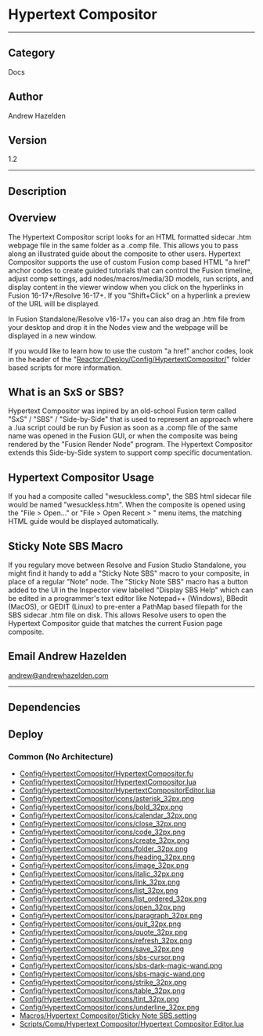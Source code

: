 # Hypertext Compositor
___

## Category
Docs

## Author
Andrew Hazelden

## Version
1.2

___

## Description
<h2>Overview</h2>

<p>The Hypertext Compositor script looks for an HTML formatted sidecar .htm webpage file in the same folder as a .comp file. This allows you to pass along an illustrated guide about the composite to other users. Hypertext Compositor supports the use of custom Fusion comp based HTML "a href" anchor codes to create guided tutorials that can control the Fusion timeline, adjust comp settings, add nodes/macros/media/3D models, run scripts, and display content in the viewer window when you click on the hyperlinks in Fusion 16-17+/Resolve 16-17+. If you "Shift+Click" on a hyperlink a preview of the URL will be displayed.</p>

<p>In Fusion Standalone/Resolve v16-17+ you can also drag an .htm file from your desktop and drop it in the Nodes view and the webpage will be displayed in a new window.<p>

<p>If you would like to learn how to use the custom "a href" anchor codes, look in the header of the "<a href="Reactor:/Deploy/Config/HypertextCompositor/">Reactor:/Deploy/Config/HypertextCompositor/</a>" folder based scripts for more information.</p>

<h2>What is an SxS or SBS?</h2>

<p>Hypertext Compositor was inpired by an old-school Fusion term called "SxS" / "SBS" / "Side-by-Side" that is used to represent an approach where a .lua script could be run by Fusion as soon as a .comp file of the same name was opened in the Fusion GUI, or when the composite was being rendered by the "Fusion Render Node" program. The Hypertext Compositor extends this Side-by-Side system to support comp specific documentation.</p>

<h2>Hypertext Compositor Usage</h2>

<p>If you had a composite called "wesuckless.comp", the SBS html sidecar file would be named "wesuckless.htm". When the composite is opened using the "File &gt; Open..." or "File &gt; Open Recent &gt; " menu items, the matching HTML guide would be displayed automatically.</p>

<h2>Sticky Note SBS Macro</h2>

<p>If you regulary move between Resolve and Fusion Studio Standalone, you might find it handy to add a "Sticky Note SBS" macro to your composite, in place of a regular "Note" node. The "Sticky Note SBS" macro has a button added to the UI in the Inspector view labelled "Display SBS Help" which can be edited in a programmer's text editor like Notepad++ (Windows), BBedit (MacOS), or GEDIT (Linux) to pre-enter a PathMap based filepath for the SBS sidecar .htm file on disk. This allows Resolve users to open the Hypertext Compositor guide that matches the current Fusion page composite.</p>

<h2>Email Andrew Hazelden</h2>
<p><a href="mailto:andrew@andrewhazelden.com">andrew@andrewhazelden.com</a></p>



___

## Dependencies

## Deploy

### Common (No Architecture)

<ul>
<li><a href="https://gitlab.com/WeSuckLess/Reactor/-/blob/master/Atoms/com.AndrewHazelden.HypertextCompositor/Config/HypertextCompositor/HypertextCompositor.fu?ref_type=heads">Config/HypertextCompositor/HypertextCompositor.fu</a></li>
<li><a href="https://gitlab.com/WeSuckLess/Reactor/-/blob/master/Atoms/com.AndrewHazelden.HypertextCompositor/Config/HypertextCompositor/HypertextCompositor.lua?ref_type=heads">Config/HypertextCompositor/HypertextCompositor.lua</a></li>
<li><a href="https://gitlab.com/WeSuckLess/Reactor/-/blob/master/Atoms/com.AndrewHazelden.HypertextCompositor/Config/HypertextCompositor/HypertextCompositorEditor.lua?ref_type=heads">Config/HypertextCompositor/HypertextCompositorEditor.lua</a></li>
<li><a href="https://gitlab.com/WeSuckLess/Reactor/-/blob/master/Atoms/com.AndrewHazelden.HypertextCompositor/Config/HypertextCompositor/icons/asterisk_32px.png?ref_type=heads">Config/HypertextCompositor/icons/asterisk_32px.png</a></li>
<li><a href="https://gitlab.com/WeSuckLess/Reactor/-/blob/master/Atoms/com.AndrewHazelden.HypertextCompositor/Config/HypertextCompositor/icons/bold_32px.png?ref_type=heads">Config/HypertextCompositor/icons/bold_32px.png</a></li>
<li><a href="https://gitlab.com/WeSuckLess/Reactor/-/blob/master/Atoms/com.AndrewHazelden.HypertextCompositor/Config/HypertextCompositor/icons/calendar_32px.png?ref_type=heads">Config/HypertextCompositor/icons/calendar_32px.png</a></li>
<li><a href="https://gitlab.com/WeSuckLess/Reactor/-/blob/master/Atoms/com.AndrewHazelden.HypertextCompositor/Config/HypertextCompositor/icons/close_32px.png?ref_type=heads">Config/HypertextCompositor/icons/close_32px.png</a></li>
<li><a href="https://gitlab.com/WeSuckLess/Reactor/-/blob/master/Atoms/com.AndrewHazelden.HypertextCompositor/Config/HypertextCompositor/icons/code_32px.png?ref_type=heads">Config/HypertextCompositor/icons/code_32px.png</a></li>
<li><a href="https://gitlab.com/WeSuckLess/Reactor/-/blob/master/Atoms/com.AndrewHazelden.HypertextCompositor/Config/HypertextCompositor/icons/create_32px.png?ref_type=heads">Config/HypertextCompositor/icons/create_32px.png</a></li>
<li><a href="https://gitlab.com/WeSuckLess/Reactor/-/blob/master/Atoms/com.AndrewHazelden.HypertextCompositor/Config/HypertextCompositor/icons/folder_32px.png?ref_type=heads">Config/HypertextCompositor/icons/folder_32px.png</a></li>
<li><a href="https://gitlab.com/WeSuckLess/Reactor/-/blob/master/Atoms/com.AndrewHazelden.HypertextCompositor/Config/HypertextCompositor/icons/heading_32px.png?ref_type=heads">Config/HypertextCompositor/icons/heading_32px.png</a></li>
<li><a href="https://gitlab.com/WeSuckLess/Reactor/-/blob/master/Atoms/com.AndrewHazelden.HypertextCompositor/Config/HypertextCompositor/icons/image_32px.png?ref_type=heads">Config/HypertextCompositor/icons/image_32px.png</a></li>
<li><a href="https://gitlab.com/WeSuckLess/Reactor/-/blob/master/Atoms/com.AndrewHazelden.HypertextCompositor/Config/HypertextCompositor/icons/italic_32px.png?ref_type=heads">Config/HypertextCompositor/icons/italic_32px.png</a></li>
<li><a href="https://gitlab.com/WeSuckLess/Reactor/-/blob/master/Atoms/com.AndrewHazelden.HypertextCompositor/Config/HypertextCompositor/icons/link_32px.png?ref_type=heads">Config/HypertextCompositor/icons/link_32px.png</a></li>
<li><a href="https://gitlab.com/WeSuckLess/Reactor/-/blob/master/Atoms/com.AndrewHazelden.HypertextCompositor/Config/HypertextCompositor/icons/list_32px.png?ref_type=heads">Config/HypertextCompositor/icons/list_32px.png</a></li>
<li><a href="https://gitlab.com/WeSuckLess/Reactor/-/blob/master/Atoms/com.AndrewHazelden.HypertextCompositor/Config/HypertextCompositor/icons/list_ordered_32px.png?ref_type=heads">Config/HypertextCompositor/icons/list_ordered_32px.png</a></li>
<li><a href="https://gitlab.com/WeSuckLess/Reactor/-/blob/master/Atoms/com.AndrewHazelden.HypertextCompositor/Config/HypertextCompositor/icons/open_32px.png?ref_type=heads">Config/HypertextCompositor/icons/open_32px.png</a></li>
<li><a href="https://gitlab.com/WeSuckLess/Reactor/-/blob/master/Atoms/com.AndrewHazelden.HypertextCompositor/Config/HypertextCompositor/icons/paragraph_32px.png?ref_type=heads">Config/HypertextCompositor/icons/paragraph_32px.png</a></li>
<li><a href="https://gitlab.com/WeSuckLess/Reactor/-/blob/master/Atoms/com.AndrewHazelden.HypertextCompositor/Config/HypertextCompositor/icons/quit_32px.png?ref_type=heads">Config/HypertextCompositor/icons/quit_32px.png</a></li>
<li><a href="https://gitlab.com/WeSuckLess/Reactor/-/blob/master/Atoms/com.AndrewHazelden.HypertextCompositor/Config/HypertextCompositor/icons/quote_32px.png?ref_type=heads">Config/HypertextCompositor/icons/quote_32px.png</a></li>
<li><a href="https://gitlab.com/WeSuckLess/Reactor/-/blob/master/Atoms/com.AndrewHazelden.HypertextCompositor/Config/HypertextCompositor/icons/refresh_32px.png?ref_type=heads">Config/HypertextCompositor/icons/refresh_32px.png</a></li>
<li><a href="https://gitlab.com/WeSuckLess/Reactor/-/blob/master/Atoms/com.AndrewHazelden.HypertextCompositor/Config/HypertextCompositor/icons/save_32px.png?ref_type=heads">Config/HypertextCompositor/icons/save_32px.png</a></li>
<li><a href="https://gitlab.com/WeSuckLess/Reactor/-/blob/master/Atoms/com.AndrewHazelden.HypertextCompositor/Config/HypertextCompositor/icons/sbs-cursor.png?ref_type=heads">Config/HypertextCompositor/icons/sbs-cursor.png</a></li>
<li><a href="https://gitlab.com/WeSuckLess/Reactor/-/blob/master/Atoms/com.AndrewHazelden.HypertextCompositor/Config/HypertextCompositor/icons/sbs-dark-magic-wand.png?ref_type=heads">Config/HypertextCompositor/icons/sbs-dark-magic-wand.png</a></li>
<li><a href="https://gitlab.com/WeSuckLess/Reactor/-/blob/master/Atoms/com.AndrewHazelden.HypertextCompositor/Config/HypertextCompositor/icons/sbs-magic-wand.png?ref_type=heads">Config/HypertextCompositor/icons/sbs-magic-wand.png</a></li>
<li><a href="https://gitlab.com/WeSuckLess/Reactor/-/blob/master/Atoms/com.AndrewHazelden.HypertextCompositor/Config/HypertextCompositor/icons/strike_32px.png?ref_type=heads">Config/HypertextCompositor/icons/strike_32px.png</a></li>
<li><a href="https://gitlab.com/WeSuckLess/Reactor/-/blob/master/Atoms/com.AndrewHazelden.HypertextCompositor/Config/HypertextCompositor/icons/table_32px.png?ref_type=heads">Config/HypertextCompositor/icons/table_32px.png</a></li>
<li><a href="https://gitlab.com/WeSuckLess/Reactor/-/blob/master/Atoms/com.AndrewHazelden.HypertextCompositor/Config/HypertextCompositor/icons/tint_32px.png?ref_type=heads">Config/HypertextCompositor/icons/tint_32px.png</a></li>
<li><a href="https://gitlab.com/WeSuckLess/Reactor/-/blob/master/Atoms/com.AndrewHazelden.HypertextCompositor/Config/HypertextCompositor/icons/underline_32px.png?ref_type=heads">Config/HypertextCompositor/icons/underline_32px.png</a></li>
<li><a href="https://gitlab.com/WeSuckLess/Reactor/-/blob/master/Atoms/com.AndrewHazelden.HypertextCompositor/Macros/Hypertext Compositor/Sticky Note SBS.setting?ref_type=heads">Macros/Hypertext Compositor/Sticky Note SBS.setting</a></li>
<li><a href="https://gitlab.com/WeSuckLess/Reactor/-/blob/master/Atoms/com.AndrewHazelden.HypertextCompositor/Scripts/Comp/Hypertext Compositor/Hypertext Compositor Editor.lua?ref_type=heads">Scripts/Comp/Hypertext Compositor/Hypertext Compositor Editor.lua</a></li>
</ul>
